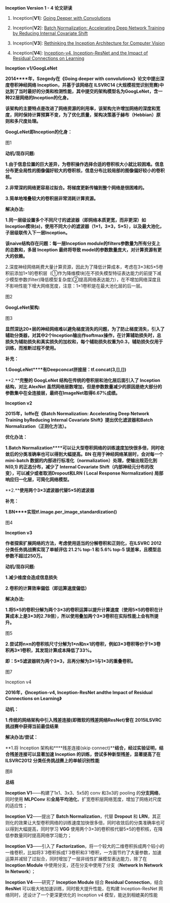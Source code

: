 **Inception Version 1 - 4 论文研读**

1. Inception[**V1**]: [Going Deeper with Convolutions](https://arxiv.org/abs/1409.4842)

2. Inception[**V2**]: [Batch Normalization: Accelerating Deep Network Training by Reducing Internal Covariate Shift](https://arxiv.org/abs/1502.03167)

3. Inception[**V3**]: [Rethinking the Inception Architecture for Computer Vision](https://arxiv.org/abs/1512.00567)

4. Inception[**V4**]: [Inception-v4, Inception-ResNet and the Impact of Residual Connections on Learning](https://arxiv.org/abs/1602.07261)

**Inception v1/GoogLeNet**

**2014****年，Szegedy在《Going deeper with convolutions》论文中提出深度卷积神经网络 Inception，并基于该网络在 ILSVRC14 (大规模视觉识别竞赛)中达到了当时最好的分类和检测性能，其中提交的架构模型名为GoogLeNet，含一种22层网络的Inception的化身。**

**该架构的主要特点是改进了网络资源的利用率，该架构允许增加网络的深度和宽度，同时保持计算预算不变，为了优化质量，架构决策基于赫布（Hebbian）原则和多尺度处理。**

**GoogLeNet即Inception的化身：**

图1

**动机/现存问题:**

**1.由于信息位置的巨大差异，为卷积操作选择合适的卷积核大小就比较困难。信息分布更全局性的图像偏好较大的卷积核，信息分布比较局部的图像偏好较小的卷积核。**

**2.非常深的网络更容易过拟合。将梯度更新传输到整个网络是很困难的。**

**3.简单地堆叠较大的卷积层非常消耗计算资源。**

**解决办法:**

**1.同一层级设置多个不同尺寸的滤波器（即网络本质更宽，而非更深）如Inception模块(a)，使用不同大小的滤波器（1×1，3×3，5×5），以及最大池化，子层级联传入下一层Inception。**

**该naive结构存在问题：每一层Inception module的filters参数量为所有分支上的总数和，多层 Inception 最终将导致 model的参数数量庞大，对计算资源有更大的依赖。**

2.深度神经网络耗费大量计算资源，因此为了降低计算成本，考虑在3×3和5×5卷积前添加1×1的卷积层（①作为降维模块[在不损失模型特征表达能力的前提下减少模型参数(filter)降低模型复杂度]②提高网络表达能力），在不增加网络深度且不影响性能下增大网络宽度，注意：1×1卷积是在最大池化层的后一层。

图2

**GoogLeNet架构:**

图3

**显然深达20+层的神经网络难以避免梯度消失的问题，为了防止梯度消失，引入了辅助分类器，对其中2个Inception输出作softmax操作，在计算辅助损失时，总损失为辅助损失和真实损失的加权和，每个辅助损失权重为0.3，辅助损失仅用于训练，而推断过程不使用。**

**补充：**

**1.GoogLeNet****有Deepconcat拼接层：tf.concat(3,[],[])**

**2.****完整的 GoogLeNet 结构在传统的卷积层和池化层后面引入了 Inception 结构，对比 AlexNet 虽然网络层数增加，但是参数数量减少的原因是绝大部分的参数集中在全连接层，最终在ImageNet取得6.67%成绩。**

 

**Inception v2**

**2015年，Ioffe在《Batch Normalization: Accelerating Deep Network Training byReducing Internal Covariate Shift》提出优化滤波器和Batch Normalization（正则化方法）。**

**优化办法：**

**1.Batch Normalization****可以让大型卷积网络的训练速度加快很多倍，同时收敛后的分类准确率也可以得到大幅提高。BN 在用于神经网络某层时，会对每一个 mini-batch 数据的内部进行标准化（normalization）处理，使输出规范化到 N(0,1) 的正态分布，减少了 Internal Covariate Shift（内部神经元分布的改变），可以减少或者取消Dropout和LRN ( Local Response Normalization) 局部响应归一化层，可简化网络模型。**

**2.****使用两个3×3滤波器代替5×5的滤波器**

**补充：**

**1.BN****实现tf.image.per_image_standardization()**

 图4

**Inception v3**



**作者探索扩展网络的方法，考虑使用适当的分解卷积和正则化，在ILSVRC 2012 分类任务挑战赛实现了单帧评估 21.2% top-1 和 5.6% top-5 误差率，且模型总参数不超过250万。**

**动机/现存问题:**

**1.减少维度会造成信息损失**

**2.卷积的计算效率偏低（即运算速度偏低）**

**解决办法:**

**1.将5×5的卷积分解为两个3×3的卷积运算以提升计算速度（使用5×5的卷积在计算成本上是3×3的2.78倍），所以使用叠加两个3×3卷积在实际性能上会有所提升。**

图5

**2.尝试将n×n的卷积核尺寸分解为1×n和n×1的卷积，例如3×3卷积等价于1×3卷积再3×1卷积，其发现计算成本降低了33%。**

**即：5×5滤波器转为两个3×3，且再分解为3×1与1×3的重叠卷积。**

图7

Inception v4

**2016年，《Inception-v4, Inception-ResNet andthe Impact of Residual Connections on Learning》**

 

**动机：**

**1.传统的网络架构中引入残差连接(即微软的残差网络ResNet)曾在 2015ILSVRC 挑战赛中获得当前最佳结果**

 

**解决办法/尝试：**

**1.将 Inception 架构和****残差连接(skip connect)****结合，经过实验证明，结合残差连接可以显著加速 Inception 的训练，尝试多种新型残差，显著提高了在 ILSVRC2012 分类任务挑战赛上的单帧识别性能**

图8



**总结**

 

**Inception V1**——构建了1x1、3x3、5x5的 conv 和3x3的 pooling 的**分支网络**，同时使用 **MLPConv** 和**全局平均池化**，扩宽卷积层网络宽度，增加了网络对尺度的适应性；



**Inception V2**——提出了 **Batch Normalization**，代替 **Dropout** 和 **LRN**，其正则化的效果让大型卷积网络的训练速度加快很多倍，同时收敛后的分类准确率也可以得到大幅提高，同时学习 **VGG** 使用两个3×3的卷积核代替5×5的卷积核，在降低参数量同时提高网络学习能力；

 

**Inception V3**——引入了 **Factorization**，将一个较大的二维卷积拆成两个较小的一维卷积，比如将3´3卷积拆成1´3卷积和3´1卷积，一方面节约了大量参数，加速运算并减轻了过拟合，同时增加了一层非线性扩展模型表达能力，除了在 **Inception Module** 中使用分支，还在分支中使用了分支（**Network In Network In Network**）；

 

**Inception V4**——研究了 **Inception Module** 结合 **Residual Connection**，结合 **ResNet** 可以极大地加速训练，同时极大提升性能，在构建 Inception-ResNet 网络同时，还设计了一个更深更优化的 Inception v4 模型，能达到相媲美的性能

 